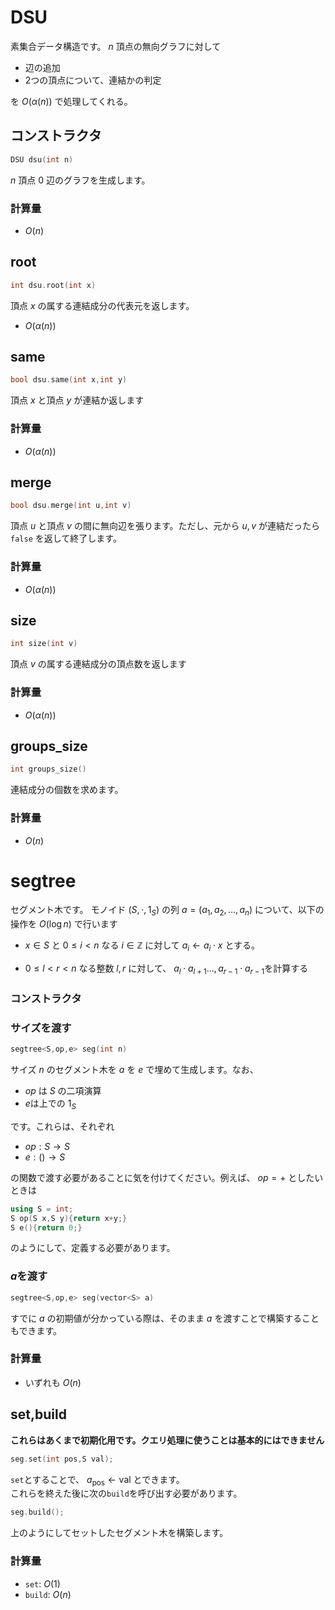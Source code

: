# DSU
素集合データ構造です。 $n$ 頂点の無向グラフに対して
- 辺の追加
- $2$つの頂点について、連結かの判定

を $O(\alpha(n))$ で処理してくれる。
## コンストラクタ
```cpp
DSU dsu(int n)
```
$n$ 頂点 $0$ 辺のグラフを生成します。
### 計算量
- $O(n)$
## root
```cpp
int dsu.root(int x)
```
頂点 $x$ の属する連結成分の代表元を返します。
- $O(\alpha(n))$
## same
```cpp
bool dsu.same(int x,int y)
```
頂点 $x$ と頂点 $y$ が連結か返します
### 計算量
- $O(\alpha(n))$
## merge
```cpp
bool dsu.merge(int u,int v)
```
頂点 $u$ と頂点 $v$ の間に無向辺を張ります。ただし、元から $u,v$ が連結だったら `false` を返して終了します。
### 計算量
- $O(\alpha(n))$

## size
```cpp
int size(int v)
```
頂点 $v$ の属する連結成分の頂点数を返します
### 計算量
- $O(\alpha(n))$
## groups_size
```cpp
int groups_size()
```
連結成分の個数を求めます。
### 計算量
- $O(n)$

# segtree
セグメント木です。
モノイド $(S,\cdot,1_{S})$ の列 $a=(a_1,a_2,\dots,a_n)$ について、以下の操作を $O(\log n)$ で行います

- $x\in S$ と $0\leq i<n$ なる $i\in\mathbb{Z}$ に対して  $a_i\leftarrow a_i\cdot x$ とする。

- $0\leq l<r<n$ なる整数 $l,r$ に対して、 $a_l \cdot a_{l+1} \dots,a_{r-1}\cdot a_{r-1}$を計算する 

### コンストラクタ
### サイズを渡す
```cpp
segtree<S,op,e> seg(int n)
```
サイズ $n$ のセグメント木を $a$ を $e$ で埋めて生成します。なお、
- $op$ は $S$ の二項演算
- $e$は上での $1_{S}$

です。これらは、それぞれ
- $op:S\to S$
- $e:()\to S$

の関数で渡す必要があることに気を付けてください。例えば、 $op=+$ としたいときは
```cpp
using S = int;
S op(S x,S y){return x+y;}
S e(){return 0;}
```
のようにして、定義する必要があります。

### $a$を渡す
```cpp
segtree<S,op,e> seg(vector<S> a)
```

すでに $a$ の初期値が分かっている際は、そのまま $a$ を渡すことで構築することもできます。


### 計算量
- いずれも $O(n)$
## set,build
**これらはあくまで初期化用です。クエリ処理に使うことは基本的にはできません**
```cpp
seg.set(int pos,S val);
```
`set`とすることで、 $a_{\text{pos}}\leftarrow \text{val}$ とできます。\
これらを終えた後に次の`build`を呼び出す必要があります。

```cpp
seg.build();
```
上のようにしてセットしたセグメント木を構築します。
### 計算量
- `set`: $O(1)$
- `build`: $O(n)$